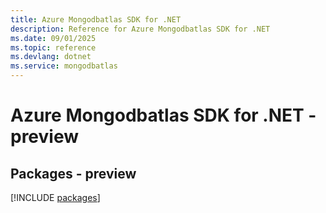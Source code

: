 ```yaml
---
title: Azure Mongodbatlas SDK for .NET
description: Reference for Azure Mongodbatlas SDK for .NET
ms.date: 09/01/2025
ms.topic: reference
ms.devlang: dotnet
ms.service: mongodbatlas
---
```

# Azure Mongodbatlas SDK for .NET - preview
## Packages - preview
[!INCLUDE [packages](mongodbatlas-index.md)]